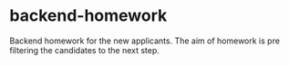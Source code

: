 # backend-homework

Backend homework for the new applicants.
The aim of homework is pre filtering the candidates to the next step.